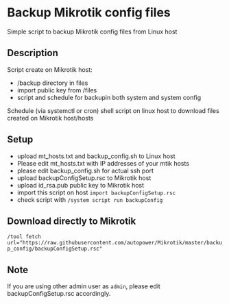 # Backup Mikrotik config files
Simple script to backup Mikrotik config files from Linux host

## Description
Script create on Mikrotik host:
* /backup directory in files
* import public key from /files
* script and schedule for backupin both system and system config

Schedule (via systemctl or cron) shell script on linux host to download files created on Mikrotik host/hosts

## Setup
* upload mt_hosts.txt and backup_config.sh to Linux host
* Please edit mt_hosts.txt with IP addresses of your mtik hosts
* please edit backup_config.sh for actual ssh port
* upload backupConfigSetup.rsc to Mikrotik host
* upload id_rsa.pub public key to Mikrotik host
* import this script on host `import backupConfigSetup.rsc`
* check script with `/system script run backupConfig`

## Download directly to Mikrotik
`/tool fetch url="https://raw.githubusercontent.com/autopower/Mikrotik/master/backup_config/backupConfigSetup.rsc"`

## Note
If you are using other admin user as `admin`, please edit backupConfigSetup.rsc accordingly.

